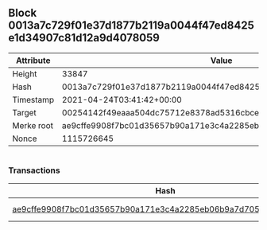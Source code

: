## Block 0013a7c729f01e37d1877b2119a0044f47ed8425e1d34907c81d12a9d4078059

Attribute | Value
--- | ---
Height | 33847
Hash | 0013a7c729f01e37d1877b2119a0044f47ed8425e1d34907c81d12a9d4078059
Timestamp | 2021-04-24T03:41:42+00:00
Target | 00254142f49eaaa504dc75712e8378ad5316cbcead634704b3734b6271167cc4
Merke root | ae9cffe9908f7bc01d35657b90a171e3c4a2285eb06b9a7d7054c7ffcaabb186
Nonce | 1115726645

```

```

### Transactions

Hash | Amount
--- | ---
[ae9cffe9908f7bc01d35657b90a171e3c4a2285eb06b9a7d7054c7ffcaabb186](ae9cffe9908f7bc01d35657b90a171e3c4a2285eb06b9a7d7054c7ffcaabb186.md) | 10.00000000 SKEPTI 

